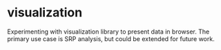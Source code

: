 # visualization
Experimenting with visualization library to present data in browser. The primary use case is SRP analysis, but could be extended for future work.
